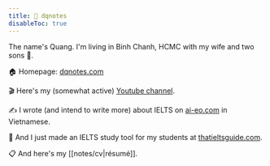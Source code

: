 ```yaml
---
title: 🌱 dqnotes
disableToc: true
---
```


The name's Quang. I'm living in Binh Chanh, HCMC with my wife and two sons 👶.

🏠 Homepage: [dqnotes.com](https://dqnotes.com)

🎬 Here's my (somewhat active) [Youtube channel](https://www.youtube.com/channel/UCwHp8yAjMRmiPY9wnnW2GQQ).

✍️ I wrote (and intend to write more) about IELTS on [ai-eo.com](https://ai-eo.com) in Vietnamese.

🔨 And I just made an IELTS study tool for my students at [thatieltsguide.com](https://thatieltsguide.com).

📋 And here's my [[notes/cv|résumé]].
